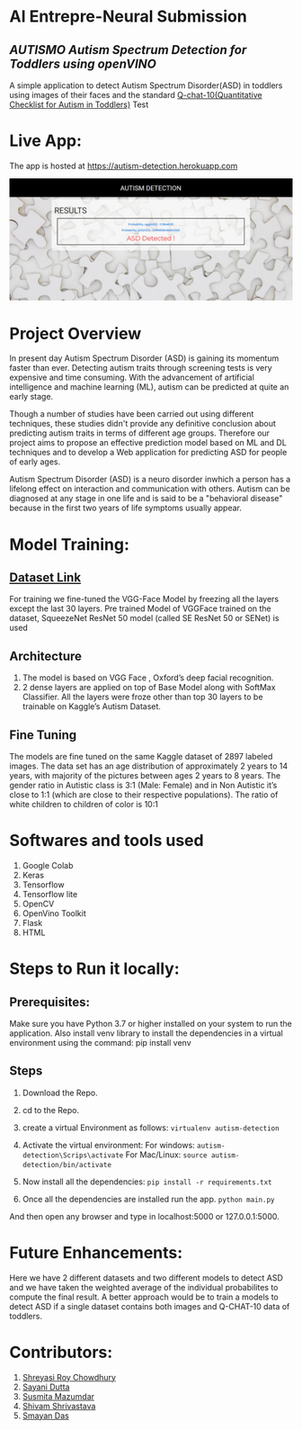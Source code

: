 # AI Entrepre-Neural Submission

## *AUTISMO Autism Spectrum Detection for Toddlers using openVINO*

A simple application to detect Autism Spectrum Disorder(ASD) in toddlers using images of their faces and the standard [Q-chat-10(Quantitative Checklist for Autism in Toddlers)](https://www.autismalert.org/uploads/PDF/SCREENING--AUTISM--QCHAT-10%20Question%20Autism%20Survey%20for%20Toddlers.pdf) Test

# Live App:

The app is hosted at https://autism-detection.herokuapp.com

![Results Image](SS_Results.jpeg)

# Project Overview

In present day Autism Spectrum Disorder (ASD) is gaining its momentum faster than ever. Detecting autism traits
through screening tests is very expensive and time consuming. With the advancement of artificial intelligence
and machine learning (ML), autism can be predicted at quite an early stage.

Though a number of studies have been carried out using different techniques, these studies didn't provide any
definitive conclusion about predicting autism traits in terms of different age groups. Therefore our project aims
to propose an effective prediction model based on ML and DL techniques and to develop a Web application for
predicting ASD for people of early ages.

Autism Spectrum Disorder (ASD) is a neuro disorder inwhich a person has a lifelong effect on interaction and communication with others. Autism can be diagnosed at any stage in one life and is said to be a "behavioral disease" because in the first two years of life symptoms usually appear.


# Model Training:

## [Dataset Link](https://www.kaggle.com/gpiosenka/autistic-children-data-set-traintestvalidate/version/5)

For training we fine-tuned the VGG-Face Model by freezing all the layers except the last 30 layers. 
Pre trained Model of VGGFace trained on the dataset, SqueezeNet ResNet 50 model (called SE ResNet 50 or SENet) is used 

## Architecture

1. The model is based on VGG Face , Oxford’s deep facial
recognition.
2. 2 dense layers are applied on top of Base Model along with SoftMax Classifier. All the layers were froze other than top 30 layers to be trainable on Kaggle’s Autism Dataset.

## Fine Tuning

The models are fine tuned on the same Kaggle dataset of 2897 labeled images. The data set has an age distribution
of approximately 2 years to 14 years, with majority of the pictures between ages 2 years to 8 years. The gender ratio
in Autistic class is 3:1 (Male: Female) and in Non Autistic it’s close to 1:1 (which are close to their respective populations). The ratio of white children to children of color is 10:1

# Softwares and tools used

1. Google Colab
2. Keras
3. Tensorflow
4. Tensorflow lite
5. OpenCV
6. OpenVino Toolkit
7. Flask
8. HTML


# Steps to Run it locally:

## Prerequisites:

Make sure you have Python 3.7 or higher installed on your system to run the application. 
Also install venv library to install the dependencies in a virtual environment using the command:
pip install venv

## Steps

1. Download the Repo.
2. cd to the Repo.
3. create a virtual Environment as follows:
`virtualenv autism-detection`

4. Activate the virtual environment:
	For windows:
	`autism-detection\Scrips\activate`
	For Mac/Linux:
	`source autism-detection/bin/activate`

5. Now install all the dependencies:
`pip install -r requirements.txt` 

6. Once all the dependencies are installed run the app.
`python main.py`

And then open any browser and type in localhost:5000 or 127.0.0.1:5000.

# Future Enhancements:

Here we have 2 different datasets and two different models to detect ASD and we have taken the weighted average of the individual probabilites to compute the final result.
A better approach would be to train a models to detect ASD if a single dataset contains both images and Q-CHAT-10 data of toddlers.

# Contributors:

1. [Shreyasi Roy Chowdhury](https://github.com/shreyasirc)
2. [Sayani Dutta](https://github.com/sayanidutta2345)
3. [Susmita Mazumdar](https://github.com/susmita2000)
4. [Shivam Shrivastava](https://github.com/shivamshrivastava2000)
5. [Smayan Das](https://github.com/SmayanD99)
